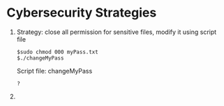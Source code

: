 # Cybersecurity Strategies


1. Strategy: close all permission for sensitive files, modify it using script file
   ```
   $sudo chmod 000 myPass.txt
   $./changeMyPass
   ```
   Script file: changeMyPass
   ```
   ?
   ```
2. 